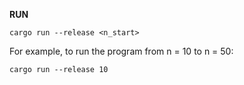 **RUN**
```
cargo run --release <n_start>
```
For example, to run the program from n = 10 to n = 50:
```
cargo run --release 10
```